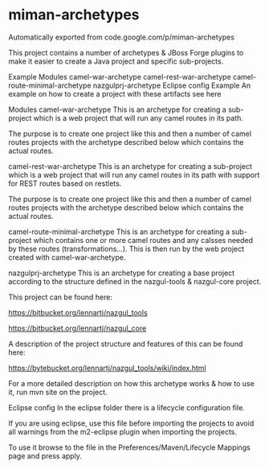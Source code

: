 # miman-archetypes
Automatically exported from code.google.com/p/miman-archetypes

This project contains a number of archetypes & JBoss Forge plugins to make it easier to create a Java project and specific sub-projects.

Example
Modules
camel-war-archetype
camel-rest-war-archetype
camel-route-minimal-archetype
nazgulprj-archetype
Eclipse config
Example
An example on how to create a project with these artifacts see here

Modules
camel-war-archetype
This is an archetype for creating a sub-project which is a web project that will run any camel routes in its path.

The purpose is to create one project like this and then a number of camel routes projects with the archetype described below which contains the actual routes.

camel-rest-war-archetype
This is an archetype for creating a sub-project which is a web project that will run any camel routes in its path with support for REST routes based on restlets.

The purpose is to create one project like this and then a number of camel routes projects with the archetype described below which contains the actual routes.

camel-route-minimal-archetype
This is an archetype for creating a sub-project which contains one or more camel routes and any calsses needed by these routes (transformations...). This is then run by the web project created with camel-war-archetype.

nazgulprj-archetype
This is an archetype for creating a base project according to the structure defined in the nazgul-tools & nazgul-core project.

This project can be found here:

https://bitbucket.org/lennartj/nazgul_tools

https://bitbucket.org/lennartj/nazgul_core

A description of the project structure and features of this can be found here:

https://bytebucket.org/lennartj/nazgul_tools/wiki/index.html

For a more detailed description on how this archetype works & how to use it, run mvn site on the project.

Eclipse config
In the eclipse folder there is a lifecycle configuration file.

If you are using eclipse, use this file before importing the projects to avoid all warnings from the m2-eclipse plugin when importing the projects.

To use it browse to the file in the Preferences/Maven/Lifecycle Mappings page and press apply.
